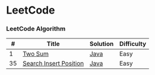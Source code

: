 
LeetCode
========

### LeetCode Algorithm


| # | Title | Solution | Difficulty |
|---| ----- | -------- | ---------- |
|1|[Two Sum](https://oj.leetcode.com/problems/two-sum/)| [Java](./searchInsertPosition.java)|Easy|
|35|[Search Insert Position](https://oj.leetcode.com/problems/search-insert-position/)| [Java](./twoSum.java)|Easy|
